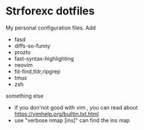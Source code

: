 # Strforexc dotfiles
My personal configuration files. Add 
- fasd 
- diffs-so-funny
- prozto
- fast-syntax-highlighting
- neovim
- fd-find,tldr,ripgrep
- tmux
- zsh



something else
- if you don'not good with vim , you can read about https://vimhelp.org/builtin.txt.html
- use "verbose nmap [ins]" can find the ins map

